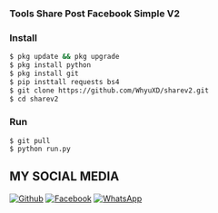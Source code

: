 ### Tools Share Post Facebook Simple V2
### Install
```bash
$ pkg update && pkg upgrade
$ pkg install python
$ pkg install git  
$ pip insttall requests bs4
$ git clone https://github.com/WhyuXD/sharev2.git
$ cd sharev2
```
### Run
```
$ git pull
$ python run.py
```
## MY SOCIAL MEDIA
[![Github](https://img.shields.io/badge/Github-Follow-black?style=for-the-badge&logo=github)](https://github.com/WhyuXD)
[![Facebook](https://img.shields.io/badge/Facebook-Follow-blue?style=for-the-badge&logo=facebook)](https://m.facebook.com/WaGyoXD)
[![WhatsApp](https://img.shields.io/badge/whatsapp-Get_in_touch-brightgreen?style=for-the-badge&logo=whatsapp)](https://api.whatsapp.com/send/?phone=%2B6283132458199&text&app_absent=0)
